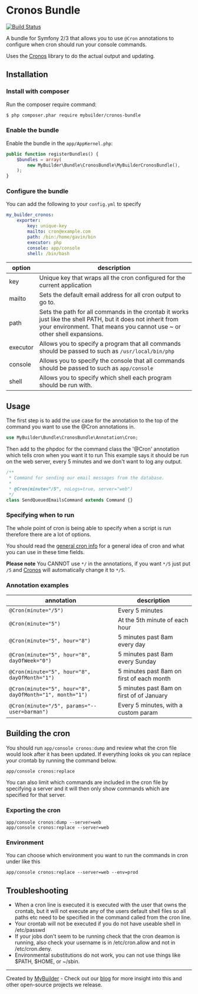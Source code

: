 # Cronos Bundle

[![Build Status](https://travis-ci.org/mybuilder/cronos-bundle.svg?branch=master)](https://travis-ci.org/mybuilder/cronos-bundle)

A bundle for Symfony 2/3 that allows you to use `@Cron` annotations to configure when cron should run your console commands.

Uses the [Cronos](https://github.com/mybuilder/cronos) library to do the actual output and updating.

## Installation

### Install with composer

Run the composer require command:

``` bash
$ php composer.phar require mybuilder/cronos-bundle
```

### Enable the bundle

Enable the bundle in the `app/AppKernel.php`:

``` php
public function registerBundles() {
    $bundles = array(
        new MyBuilder\Bundle\CronosBundle\MyBuilderCronosBundle(),
    );
}
```

### Configure the bundle

You can add the following to your `config.yml` to specify

```yaml
my_builder_cronos:
    exporter:
        key: unique-key
        mailto: cron@example.com
        path: /bin:/home/gavin/bin
        executor: php
        console: app/console
        shell: /bin/bash
```

option   | description
---------|-----------------------------------------
key      | Unique key that wraps all the cron configured for the current application
mailto   | Sets the default email address for all cron output to go to.
path     | Sets the path for all commands in the crontab it works just like the shell PATH, but it does not inherit from your environment. That means you cannot use ~ or other shell expansions.
executor | Allows you to specify a program that all commands should be passed to such as `/usr/local/bin/php`
console  | Allows you to specify the console that all commands should be passed to such as `app/console`
shell    | Allows you to specify which shell each program should be run with.

## Usage

The first step is to add the use case for the annotation to the top of the command you want to use the @Cron annotations in.

```php
use MyBuilder\Bundle\CronosBundle\Annotation\Cron;
```

Then add to the phpdoc for the command class the '@Cron' annotation which tells cron when you want it to run
This example says it should be run on the web server, every 5 minutes and we don't want to log any output.

```php
/**
 * Command for sending our email messages from the database.
 *
 * @Cron(minute="/5", noLogs=true, server="web")
 */
class SendQueuedEmailsCommand extends Command {}
```

### Specifying when to run
The whole point of cron is being able to specify when a script is run therefore there are a lot of options.

You should read the [general cron info](http://en.wikipedia.org/wiki/Cron) for a general idea of
cron and what you can use in these time fields.

**Please note** You CANNOT use `*/` in the annotations, if you want `*/5` just put `/5` and [Cronos](https://github.com/mybuilder/cronos)
will automatically change it to `*/5`.

### Annotation examples

annotation                                               | description
---------------------------------------------------------|------------------------------------------
`@Cron(minute="/5")`                                     | Every 5 minutes
`@Cron(minute="5")`                                      | At the 5th minute of each hour
`@Cron(minute="5", hour="8")`                            | 5 minutes past 8am every day
`@Cron(minute="5", hour="8", dayOfWeek="0")`             | 5 minutes past 8am every Sunday
`@Cron(minute="5", hour="8", dayOfMonth="1")`            | 5 minutes past 8am on first of each month
`@Cron(minute="5", hour="8", dayOfMonth="1", month="1")` | 5 minutes past 8am on first of of January
`@Cron(minute="/5", params="--user=barman")`             | Every 5 minutes, with a custom param

## Building the cron

You should run `app/console cronos:dump` and review what the cron file would look after it has been updated.
If everything looks ok you can replace your crontab by running the command below.

`app/console cronos:replace`

You can also limit which commands are included in the cron file by specifying a server and it will then only show
commands which are specified for that server.

### Exporting the cron

    app/console cronos:dump --server=web
    app/console cronos:replace --server=web

### Environment

You can choose which environment you want to run the commands in cron under like this

`app/console cronos:replace --server=web --env=prod`

## Troubleshooting

* When a cron line is executed it is executed with the user that owns the crontab, but it will not execute any of the users default shell files so all paths etc need to be specified in the command called from the cron line.
* Your crontab will not be executed if you do not have useable shell in /etc/passwd
* If your jobs don't seem to be running check that the cron deamon is running, also check your username is in /etc/cron.allow and not in /etc/cron.deny.
* Environmental substitutions do not work, you can not use things like $PATH, $HOME, or ~/sbin.
 

---

Created by [MyBuilder](http://www.mybuilder.com/) - Check out our [blog](http://tech.mybuilder.com/) for more insight into this and other open-source projects we release.
